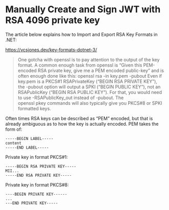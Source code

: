# Manually Create and Sign JWT with RSA 4096 private key

The article below explains how to Import and Export RSA Key Formats in .NET:

https://vcsjones.dev/key-formats-dotnet-3/

> One gotcha with openssl is to pay attention to the output of the key format. A common enough task from openssl is “Given this PEM-encoded RSA private key, give me a PEM encoded public-key” and is often enough done like this: openssl rsa -in key.pem -pubout Even if key.pem is a PKCS#1 RSAPrivateKey (“BEGIN RSA PRIVATE KEY”), the -pubout option will output a SPKI (“BEGIN PUBLIC KEY”), not an RSAPublicKey (“BEGIN RSA PUBLIC KEY”). For that, you would need to use -RSAPublicKey_out instead of -pubout. The openssl pkey commands will also typically give you PKCS#8 or SPKI formatted keys.

Often times RSA keys can be described as “PEM” encoded, but that is already ambiguous as to how the key is actually encoded. PEM takes the form of:
```
-----BEGIN LABEL-----
content
-----END LABEL-----
```
Private key in format PKCS#1:
```
-----BEGIN RSA PRIVATE KEY-----
MII...
-----END RSA PRIVATE KEY-----
```
Private key in format PKCS#8:
```
----BEGIN PRIVATE KEY------
...
---END PRIVATE KEY-----
```
